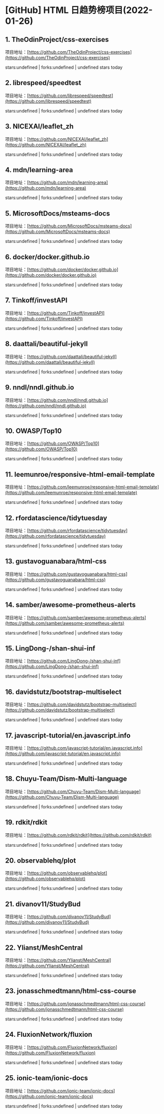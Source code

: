 # [GitHub] HTML 日趋势榜项目(2022-01-26)

## 1. TheOdinProject/css-exercises 

项目地址：[https://github.com/TheOdinProject/css-exercises](https://github.com/TheOdinProject/css-exercises)

stars:undefined | forks:undefined | undefined stars today 



## 2. librespeed/speedtest 

项目地址：[https://github.com/librespeed/speedtest](https://github.com/librespeed/speedtest)

stars:undefined | forks:undefined | undefined stars today 



## 3. NICEXAI/leaflet_zh 

项目地址：[https://github.com/NICEXAI/leaflet_zh](https://github.com/NICEXAI/leaflet_zh)

stars:undefined | forks:undefined | undefined stars today 



## 4. mdn/learning-area 

项目地址：[https://github.com/mdn/learning-area](https://github.com/mdn/learning-area)

stars:undefined | forks:undefined | undefined stars today 



## 5. MicrosoftDocs/msteams-docs 

项目地址：[https://github.com/MicrosoftDocs/msteams-docs](https://github.com/MicrosoftDocs/msteams-docs)

stars:undefined | forks:undefined | undefined stars today 



## 6. docker/docker.github.io 

项目地址：[https://github.com/docker/docker.github.io](https://github.com/docker/docker.github.io)

stars:undefined | forks:undefined | undefined stars today 



## 7. Tinkoff/investAPI 

项目地址：[https://github.com/Tinkoff/investAPI](https://github.com/Tinkoff/investAPI)

stars:undefined | forks:undefined | undefined stars today 



## 8. daattali/beautiful-jekyll 

项目地址：[https://github.com/daattali/beautiful-jekyll](https://github.com/daattali/beautiful-jekyll)

stars:undefined | forks:undefined | undefined stars today 



## 9. nndl/nndl.github.io 

项目地址：[https://github.com/nndl/nndl.github.io](https://github.com/nndl/nndl.github.io)

stars:undefined | forks:undefined | undefined stars today 



## 10. OWASP/Top10 

项目地址：[https://github.com/OWASP/Top10](https://github.com/OWASP/Top10)

stars:undefined | forks:undefined | undefined stars today 



## 11. leemunroe/responsive-html-email-template 

项目地址：[https://github.com/leemunroe/responsive-html-email-template](https://github.com/leemunroe/responsive-html-email-template)

stars:undefined | forks:undefined | undefined stars today 



## 12. rfordatascience/tidytuesday 

项目地址：[https://github.com/rfordatascience/tidytuesday](https://github.com/rfordatascience/tidytuesday)

stars:undefined | forks:undefined | undefined stars today 



## 13. gustavoguanabara/html-css 

项目地址：[https://github.com/gustavoguanabara/html-css](https://github.com/gustavoguanabara/html-css)

stars:undefined | forks:undefined | undefined stars today 



## 14. samber/awesome-prometheus-alerts 

项目地址：[https://github.com/samber/awesome-prometheus-alerts](https://github.com/samber/awesome-prometheus-alerts)

stars:undefined | forks:undefined | undefined stars today 



## 15. LingDong-/shan-shui-inf 

项目地址：[https://github.com/LingDong-/shan-shui-inf](https://github.com/LingDong-/shan-shui-inf)

stars:undefined | forks:undefined | undefined stars today 



## 16. davidstutz/bootstrap-multiselect 

项目地址：[https://github.com/davidstutz/bootstrap-multiselect](https://github.com/davidstutz/bootstrap-multiselect)

stars:undefined | forks:undefined | undefined stars today 



## 17. javascript-tutorial/en.javascript.info 

项目地址：[https://github.com/javascript-tutorial/en.javascript.info](https://github.com/javascript-tutorial/en.javascript.info)

stars:undefined | forks:undefined | undefined stars today 



## 18. Chuyu-Team/Dism-Multi-language 

项目地址：[https://github.com/Chuyu-Team/Dism-Multi-language](https://github.com/Chuyu-Team/Dism-Multi-language)

stars:undefined | forks:undefined | undefined stars today 



## 19. rdkit/rdkit 

项目地址：[https://github.com/rdkit/rdkit](https://github.com/rdkit/rdkit)

stars:undefined | forks:undefined | undefined stars today 



## 20. observablehq/plot 

项目地址：[https://github.com/observablehq/plot](https://github.com/observablehq/plot)

stars:undefined | forks:undefined | undefined stars today 



## 21. divanov11/StudyBud 

项目地址：[https://github.com/divanov11/StudyBud](https://github.com/divanov11/StudyBud)

stars:undefined | forks:undefined | undefined stars today 



## 22. Ylianst/MeshCentral 

项目地址：[https://github.com/Ylianst/MeshCentral](https://github.com/Ylianst/MeshCentral)

stars:undefined | forks:undefined | undefined stars today 



## 23. jonasschmedtmann/html-css-course 

项目地址：[https://github.com/jonasschmedtmann/html-css-course](https://github.com/jonasschmedtmann/html-css-course)

stars:undefined | forks:undefined | undefined stars today 



## 24. FluxionNetwork/fluxion 

项目地址：[https://github.com/FluxionNetwork/fluxion](https://github.com/FluxionNetwork/fluxion)

stars:undefined | forks:undefined | undefined stars today 



## 25. ionic-team/ionic-docs 

项目地址：[https://github.com/ionic-team/ionic-docs](https://github.com/ionic-team/ionic-docs)

stars:undefined | forks:undefined | undefined stars today 



